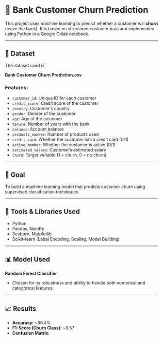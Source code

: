 # 🏦 Bank Customer Churn Prediction

This project uses machine learning to predict whether a customer will **churn** (leave the bank). It is based on structured customer data and implemented using Python in a Google Colab notebook.

---

## 📁 Dataset

The dataset used is:

**Bank Customer Churn Prediction.csv**

### Features:
- `customer_id`: Unique ID for each customer
- `credit_score`: Credit score of the customer
- `country`: Customer's country
- `gender`: Gender of the customer
- `age`: Age of the customer
- `tenure`: Number of years with the bank
- `balance`: Account balance
- `products_number`: Number of products used
- `credit_card`: Whether the customer has a credit card (0/1)
- `active_member`: Whether the customer is active (0/1)
- `estimated_salary`: Customer’s estimated salary
- `churn`: Target variable (1 = churn, 0 = no churn)

---

## 🧠 Goal

To build a machine learning model that predicts customer churn using supervised classification techniques.

---

## 🔧 Tools & Libraries Used

- Python
- Pandas, NumPy
- Seaborn, Matplotlib
- Scikit-learn (Label Encoding, Scaling, Model Building)

---

## 📊 Model Used

**Random Forest Classifier**  
- Chosen for its robustness and ability to handle both numerical and categorical features.

---

## 📈 Results

- **Accuracy:** ~86.4%
- **F1-Score (Churn Class):** ~0.57
- **Confusion Matrix:**
